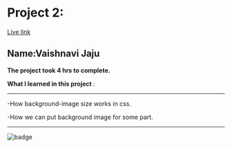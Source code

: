 # Project 2:

[Live link](http://127.0.0.1:5500/index.html)

## Name:Vaishnavi Jaju

**The project took 4 hrs to complete.**

**What I learned in this project** :

***
 -How background-image size works in css.
 
 -How we can put background image for some part.

 ***


![badge](https://img.shields.io/badge/LearnCodeOnline-INeuron)